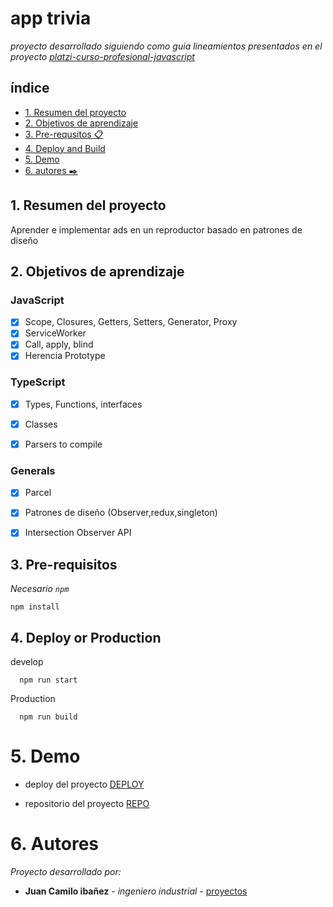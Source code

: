 # app trivia
_proyecto desarrollado siguiendo como guia lineamientos presentados en el proyecto [platzi-curso-profesional-javascript](https://platzi.com/clases/javascript-profesional/)_ 


## índice
* [1. Resumen del proyecto](#1-resumen-del-proyecto)
* [2. Objetivos de aprendizaje](#2-objetivos-de-aprendizaje)
* [3. Pre-requsitos 📋](#3-pre-requisitos)
* [4. Deploy and Build](#4-deploy-or-production)
* [5. Demo](#5-demo)
* [6. autores ✒️](#6-autores)


## 1. Resumen del proyecto
Aprender e implementar ads en un reproductor basado en patrones de diseño

## 2. Objetivos de aprendizaje

### JavaScript

- [x] Scope, Closures, Getters, Setters, Generator, Proxy
- [x] ServiceWorker
- [x] Call, apply, blind
- [x] Herencia Prototype

### TypeScript

- [x] Types, Functions, interfaces
- [x] Classes
- [x] Parsers to compile


### Generals

- [x] Parcel
- [x] Patrones de diseño (Observer,redux,singleton)
- [x] Intersection Observer API


## 3. Pre-requisitos
_Necesario `npm`_

```
npm install
```

## 4. Deploy or Production

  develop
  ```
    npm run start
  ```

  Production 
  ```
    npm run build
  ```


# 5. Demo

* deploy del proyecto [DEPLOY](https://platzi-mediaplayer.netlify.app/)


* repositorio del proyecto [REPO](https://github.com/JuanC-JC/PlatziMediaPlayer-TypeScript)



# 6. Autores

_Proyecto desarrollado por:_

* **Juan Camilo ibañez** - *ingeniero industrial* - [proyectos](https://github.com/JuanC-JC)
